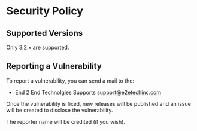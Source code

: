 # Security Policy

## Supported Versions

Only 3.2.x are supported.

## Reporting a Vulnerability

To report a vulnerability, you can send a mail to the:

- End 2 End Technolgies Supports <support@e2etechinc.com>

Once the vulnerability is fixed, new releases will be published and an issue
will be created to disclose the vulnerability.

The reporter name will be credited (if you wish).

